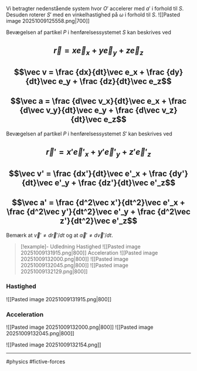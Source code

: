 Vi betragter nedenstående system hvor $O'$ accelerer med $a'$ i forhold til $S$. Desuden roterer $S'$ med en vinkelhastighed på $\omega$ i forhold til $S$.
![[Pasted image 20251009125558.png|700]]

Bevægelsen af partikel $P$ i henførelsessystemet $S$ kan beskrives ved
## $$ \vec r = x\vec e_x + y\vec e_y + z\vec e_z$$
## $$\vec v = \frac {dx}{dt}\vec e_x + \frac {dy}{dt}\vec e_y + \frac {dz}{dt}\vec e_z$$
## $$\vec a = \frac {d\vec v_x}{dt}\vec e_x + \frac {d\vec v_y}{dt}\vec e_y + \frac {d\vec v_z}{dt}\vec e_z$$
Bevægelsen af partikel $P$ i henførelsessystemet $S'$ kan beskrives ved
## $$ \vec r' = x'\vec e'_x + y'\vec e'_y + z'\vec e'_z$$
## $$\vec v' = \frac {dx'}{dt}\vec e'_x + \frac {dy'}{dt}\vec e'_y + \frac {dz'}{dt}\vec e'_z$$
## $$\vec a' = \frac {d^2\vec x'}{dt^2}\vec e'_x + \frac {d^2\vec y'}{dt^2}\vec e'_y + \frac {d^2\vec z'}{dt^2}\vec e'_z$$
Bemærk at $\vec v' \neq d\vec r'/{dt}$ og at $\vec a' \neq d\vec v'/dt$.

> [!example]- Udledning
> Hastighed
> ![[Pasted image 20251009131915.png|800]]
>Acceleration
>![[Pasted image 20251009132000.png|800]]
>![[Pasted image 20251009132045.png|800]]
>![[Pasted image 20251009132129.png|800]]


### Hastighed
![[Pasted image 20251009131915.png|800]]

### Acceleration
![[Pasted image 20251009132000.png|800]]
![[Pasted image 20251009132045.png|800]]


![[Pasted image 20251009132154.png]]


---
#physics #fictive-forces
